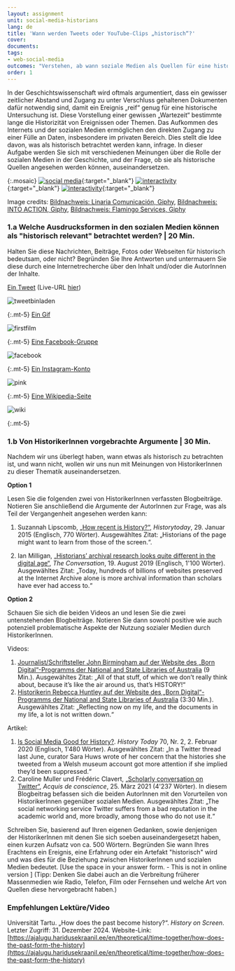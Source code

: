```yaml
---
layout: assignment
unit: social-media-historians
lang: de
title: 'Wann werden Tweets oder YouTube-Clips „historisch“?'
cover:
documents:
tags:
- web-social-media
outcomes: "Verstehen, ab wann soziale Medien als Quellen für eine historische Untersuchung betrachtet werden können"
order: 1
---
```


In der Geschichtswissenschaft wird oftmals argumentiert, dass ein gewisser zeitlicher Abstand und Zugang zu unter Verschluss gehaltenen Dokumenten dafür notwendig sind, damit ein Ereignis „reif“ genug für eine historische Untersuchung ist. Diese Vorstellung einer gewissen „Wartezeit“ bestimmte lange die Historizität von Ereignissen oder Themen. Das Aufkommen des Internets und der sozialen Medien ermöglichen den direkten Zugang zu einer Fülle an Daten, insbesondere im privaten Bereich. Dies stellt die Idee davon, was als historisch betrachtet werden kann, infrage. In dieser Aufgabe werden Sie sich mit verschiedenen Meinungen über die Rolle der sozialen Medien in der Geschichte, und der Frage, ob sie als historische Quellen angesehen werden können, auseinandersetzen.

{:.mosaic}
[![social media](https://media.giphy.com/media/rB8CbdO6xSJofmOAKL/giphy.webp "Bildnachweis: Linaria Comunicación, Giphy")](https://giphy.com/gifs/comunicacion-linaria-linariacomunicacion-rB8CbdO6xSJofmOAKL){:target="_blank"}
[![interactivity](https://media.giphy.com/media/gIMdqhwG5Xa45Mb2Ex/giphy.webp "Bildnachweis: INTO ACTION, Giphy")](https://giphy.com/gifs/IntoAction-covid-fake-news-misinformation-gIMdqhwG5Xa45Mb2Ex){:target="_blank"}
[![interactivity](https://media.giphy.com/media/jQmn1Dkw55R3cjm3eC/giphy.webp "Bildnachweis: Flamingo Services, Giphy")](https://giphy.com/gifs/instagram-hearts-likes-jQmn1Dkw55R3cjm3eC){:target="_blank"}

Image credits:
[Bildnachweis: Linaria Comunicación, Giphy](https://media.giphy.com/media/rB8CbdO6xSJofmOAKL/giphy.gif),
[Bildnachweis: INTO ACTION, Giphy](https://media.giphy.com/media/gIMdqhwG5Xa45Mb2Ex/giphy.gif),
[Bildnachweis: Flamingo Services, Giphy](https://media.giphy.com/media/jQmn1Dkw55R3cjm3eC/giphy.gif)

<!-- more -->

<!-- briefing-student -->

### 1.a Welche Ausdrucksformen in den sozialen Medien können als "historisch relevant" betrachtet werden? | 20 Min.
<!-- section-contents -->

Halten Sie diese Nachrichten, Beiträge, Fotos oder Webseiten für historisch bedeutsam, oder nicht? Begründen Sie Ihre Antworten und untermauern Sie diese durch eine Internetrecherche über den Inhalt und/oder die AutorInnen der Inhalte.


[Ein Tweet](https://www.bbc.com/news/technology-13257940) (Live-URL [hier](https://twitter.com/reallyvirtual/status/64780730286358528)) 

![tweetbinladen](../../../assets/images/social-media/tweetbinladen.png)

{:.mt-5}
[Ein Gif](https://media.giphy.com/media/LMeVjYYdUkOoE/giphy.gif)

![firstfilm](../../../assets/images/social-media/firstfilm.gif)

{:.mt-5}
[Eine Facebook-Gruppe](https://www.facebook.com/groups/1500687070143366)

![facebook](../../../assets/images/social-media/facebook.png)

{:.mt-5}
[Ein Instagram-Konto](https://www.instagram.com/lgbt_history/)

![pink](../../../assets/images/social-media/pink.png)

{:.mt-5}
[Eine Wikipedia-Seite](https://en.wikipedia.org/wiki/List_of_female_explorers_and_travelers)

![wiki](../../../assets/images/social-media/wiki.png)

{:.mt-5}

<!-- section -->

### 1.b Von HistorikerInnen vorgebrachte Argumente | 30 Min.
<!-- section-contents -->
Nachdem wir uns überlegt haben, wann etwas als historisch zu betrachten ist, und wann nicht, wollen wir uns nun mit Meinungen von HistorikerInnen zu dieser Thematik auseinandersetzen.

**Option 1**

Lesen Sie die folgenden zwei von HistorikerInnen verfassten Blogbeiträge. Notieren Sie anschließend die Argumente der AutorInnen zur Frage, was als Teil der Vergangenheit angesehen werden kann:

1.	Suzannah Lipscomb, [„How recent is History?“](https://www.historytoday.com/how-recent-history), *Historytoday*, 29. Januar 2015 (Englisch, 770 Wörter).
Ausgewähltes Zitat: „Historians of the page might want to learn from those of the screen.“.

2.	Ian Milligan, [„Historians’ archival research looks quite different in the digital age“](https://theconversation.com/historians-archival-research-looks-quite-different-in-the-digital-age-121096), *The Conversation*, 19. August 2019 (Englisch, 1'100 Wörter).
Ausgewähltes Zitat: „Today, hundreds of billions of websites preserved at the Internet Archive alone is more archival information than scholars have ever had access to.“

**Option 2**

Schauen Sie sich die beiden Videos an und lesen Sie die zwei untenstehenden Blogbeiträge. Notieren Sie dann sowohl positive wie auch potenziell problematische Aspekte der Nutzung sozialer Medien durch HistorikerInnen.

Videos:

1.	[Journalist/Schriftsteller John Birmingham auf der Website des „Born Digital“-Programms der National and State Libraries of Australia](https://youtu.be/p9BmO-HLcVk) (9 Min.). 
Ausgewähltes Zitat: „All of that stuff, of which we don’t really think about, because it’s like the air around us, that’s HISTORY!“
2.	[Historikerin Rebecca Huntley auf der Website des „Born Digital“-Programms der National and State Libraries of Australia](https://www.youtube.com/watch?v=hR9VQPfNHaE&feature=youtu.be) (3:30 Min.). Ausgewähltes Zitat: „Reflecting now on my life, and the documents in my life, a lot is not written down.“

Artikel:

1.	[Is Social Media Good for History?](https://www.historytoday.com/archive/head-head/social-media-good-history). *History Today* 70, Nr. 2, 2. Februar 2020 (Englisch,  1'480 Wörter). 
Ausgewähltes Zitat: „In a Twitter thread last June, curator Sara Huws wrote of her concern that the histories she tweeted from a Welsh museum account got more attention if she implied they’d been suppressed.“
2.	Caroline Muller und Frédéric Clavert, [„Scholarly conversation on Twitter“](https://consciences.hypotheses.org/2721), *Acquis de conscience*, 25. März 2021 (4'237 Wörter). 
In diesem Blogbeitrag befassen sich die beiden AutorInnen mit den Vorurteilen von HistorikerInnen gegenüber sozialen Medien. Ausgewähltes Zitat: „The social networking service Twitter suffers from a bad reputation in the academic world and, more broadly, among those who do not use it.“

Schreiben Sie, basierend auf Ihren eigenen Gedanken, sowie denjenigen der HistorikerInnen mit denen Sie sich soeben auseinandergesetzt haben, einen kurzen Aufsatz von ca. 500 Wörtern. Begründen Sie wann Ihres Erachtens ein Ereignis, eine Erfahrung oder ein Artefakt "historisch" wird und was dies für die Beziehung zwischen HistorikerInnen und sozialen Medien bedeutet. [Use the space in your answer form. - This is not in online version ]
(Tipp: Denken Sie dabei auch an die Verbreitung früherer Massenmedien wie Radio, Telefon, Film oder Fernsehen und welche Art von Quellen diese hervorgebracht haben.)

<!-- section -->

### Empfehlungen Lektüre/Video
<!-- section-contents -->
Universität Tartu. „How does the past become history?“. *History on Screen*. Letzter Zugriff: 31. Dezember 2024. Website-Link: [https://ajalugu.haridusekraanil.ee/en/theoretical/time-together/how-does-the-past-form-the-history](https://ajalugu.haridusekraanil.ee/en/theoretical/time-together/how-does-the-past-form-the-history)


<!-- briefing-teacher -->
